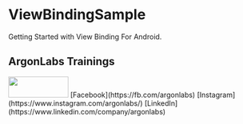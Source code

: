 # ViewBindingSample
Getting Started with View Binding For Android.
## ArgonLabs Trainings
<img src="https://argonlabs.in/static/img/logo3.png" height="42" width="120" />
[Facebook](https://fb.com/argonlabs)
[Instagram](https://www.instagram.com/argonlabs/)
[LinkedIn](https://www.linkedin.com/company/argonlabs)

